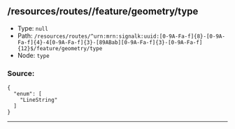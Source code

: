 ## /resources/routes/<RegExp>/feature/geometry/type

* Type: `null`
* Path: `/resources/routes/^urn:mrn:signalk:uuid:[0-9A-Fa-f]{8}-[0-9A-Fa-f]{4}-4[0-9A-Fa-f]{3}-[89ABab][0-9A-Fa-f]{3}-[0-9A-Fa-f]{12}$/feature/geometry/type`
* Node: `type`

### Source:
```
{
  "enum": [
    "LineString"
  ]
}
```

---
